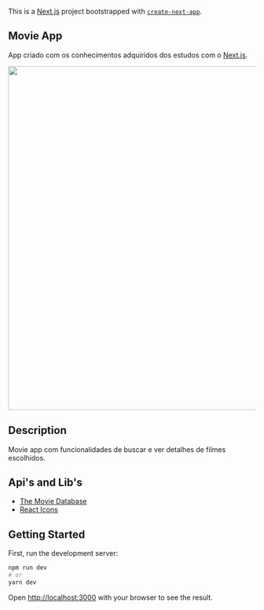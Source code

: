 This is a [Next.js](https://nextjs.org/) project bootstrapped with [`create-next-app`](https://github.com/vercel/next.js/tree/canary/packages/create-next-app).

## Movie App
App criado com os conhecimentos adquiridos dos estudos com o [Next.js](https://nextjs.org/).

<p>
  <img width="700" src="https://github.com/brunocout/movie-app-w-next/blob/main/assets/ToReadme/movieapp.gif">
</p>

## Description
Movie app com funcionalidades de buscar e ver detalhes de filmes escolhidos.

## Api's and Lib's
- [The Movie Database](https://www.themoviedb.org/?language=pt-BR)
- [React Icons](https://react-icons.github.io/react-icons/)

## Getting Started

First, run the development server:

```bash
npm run dev
# or
yarn dev
```

Open [http://localhost:3000](http://localhost:3000) with your browser to see the result.
